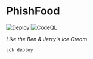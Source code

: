 # PhishFood
[![Deploy](https://github.com/fischersean/phish-food/actions/workflows/deploy.yml/badge.svg)](https://github.com/fischersean/phish-food/actions/workflows/deploy.yml) [![CodeQL](https://github.com/fischersean/phish-food/actions/workflows/codeql-analysis.yml/badge.svg)](https://github.com/fischersean/phish-food/actions/workflows/codeql-analysis.yml)

*Like the Ben & Jerry's Ice Cream*

`cdk deploy`
